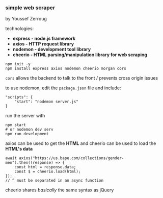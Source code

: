 ### simple web scraper

by Youssef Zerroug

technologies:

- **express - node.js framework**
- **axios - HTTP request library**
- **nodemon - development tool library**
- **cheerio - HTML parsing/manipulation library for web scraping**

```
npm init -y
npm install express axios nodemon cheerio morgan cors
```

`cors` allows the backend to talk to the front / prevents cross origin issues

to use nodemon, edit the `package.json` file and include:

```
"scripts": {
    "start": "nodemon server.js"
}
```

run the server with

```
npm start
# or nodemon dev serv
npm run development
```

axios can be used to get the **HTML** and cheerio can be used to load the **HTML's data**

```
await axios("https://us.bape.com/collections/gender-men").then((response) => {
    const html = response.data;
    const $ = cheerio.load(html);
});
// ^ must be separated in an async function
```

cheerio shares *basically* the same syntax as jQuery